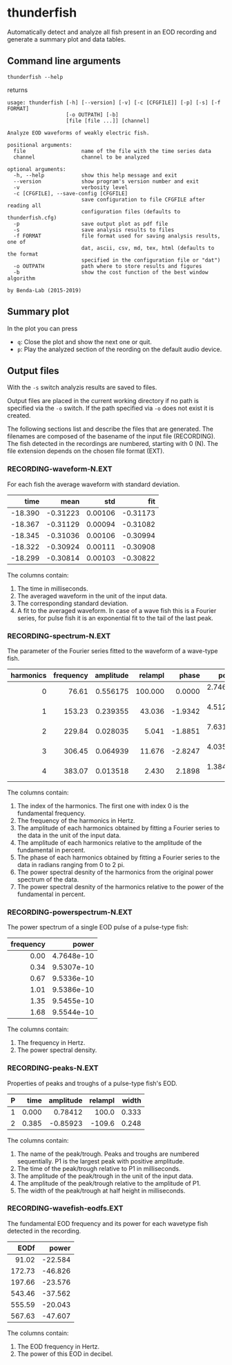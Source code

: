 # thunderfish

Automatically detect and analyze all fish present in an EOD recording
and generate a summary plot and data tables.


## Command line arguments

```
thunderfish --help
```
returns
```
usage: thunderfish [-h] [--version] [-v] [-c [CFGFILE]] [-p] [-s] [-f FORMAT]
                   [-o OUTPATH] [-b]
                   [file [file ...]] [channel]

Analyze EOD waveforms of weakly electric fish.

positional arguments:
  file                  name of the file with the time series data
  channel               channel to be analyzed

optional arguments:
  -h, --help            show this help message and exit
  --version             show program's version number and exit
  -v                    verbosity level
  -c [CFGFILE], --save-config [CFGFILE]
                        save configuration to file CFGFILE after reading all
                        configuration files (defaults to thunderfish.cfg)
  -p                    save output plot as pdf file
  -s                    save analysis results to files
  -f FORMAT             file format used for saving analysis results, one of
                        dat, ascii, csv, md, tex, html (defaults to the format
                        specified in the configuration file or "dat")
  -o OUTPATH            path where to store results and figures
  -b                    show the cost function of the best window algorithm

by Benda-Lab (2015-2019)
```

## Summary plot

In the plot you can press
- `q`: Close the plot and show the next one or quit.
- `p`: Play the analyzed section of the reording on the default audio device.


## Output files

With the `-s` switch analyzis results are saved to files.

Output files are placed in the current working directory if no path is
specified via the `-o` switch. If the path specified via `-o` does not
exist it is created.

The following sections list and describe the files that are generated.
The filenames are composed of the basename of the input file (RECORDING).
The fish detected in the recordings are numbered, starting with 0 (N).
The file extension depends on the chosen file format (EXT).


### RECORDING-waveform-N.EXT

For each fish the average waveform with standard deviation.

| time    | mean     | std     | fit      |
|--------:|---------:|--------:|---------:|
| -18.390 | -0.31223 | 0.00106 | -0.31173 |
| -18.367 | -0.31129 | 0.00094 | -0.31082 |
| -18.345 | -0.31036 | 0.00106 | -0.30994 |
| -18.322 | -0.30924 | 0.00111 | -0.30908 |
| -18.299 | -0.30814 | 0.00103 | -0.30822 |

The columns contain:
1. The time in milliseconds.
2. The averaged waveform in the unit of the input data.
3. The corresponding standard deviation.
4. A fit to the averaged waveform. In case of a wave fish this is
   a Fourier series, for pulse fish it is an exponential fit to the tail of the last peak.


### RECORDING-spectrum-N.EXT

The parameter of the Fourier series fitted to the waveform of a wave-type fish.

| harmonics | frequency | amplitude | relampl  | phase    | power       | relpower  |
|----------:|----------:|----------:|---------:|---------:|------------:|----------:|
|         0 |     76.61 |  0.556175 |  100.000 |   0.0000 |  2.7460e-01 |  100.0000 |
|         1 |    153.23 |  0.239355 |   43.036 |  -1.9342 |  4.5127e-02 |   16.4339 |
|         2 |    229.84 |  0.028035 |    5.041 |  -1.8851 |  7.6312e-04 |    0.2779 |
|         3 |    306.45 |  0.064939 |   11.676 |  -2.8247 |  4.0351e-03 |    1.4694 |
|         4 |    383.07 |  0.013518 |    2.430 |   2.1898 |  1.3847e-04 |    0.0504 |

The columns contain:
1. The index of the harmonics. The first one with index 0 is the fundamental frequency.
2. The frequency of the harmonics in Hertz.
3. The amplitude of each harmonics obtained by fitting a Fourier series to the data in the unit of the input data.
4. The amplitude of each harmonics relative to the amplitude of the fundamental in percent.
5. The phase of each harmonics obtained by fitting a Fourier series to the data in radians ranging from 0 to 2 pi.
6. The power spectral desnity of the harmonics from the original power spectrum of the data.
7. The power spectral desnity of the harmonics relative to the power of the fundamental in percent.


### RECORDING-powerspectrum-N.EXT

The power spectrum of a single EOD pulse of a pulse-type fish:

| frequency | power      |
|----------:|-----------:|
|      0.00 | 4.7648e-10 |
|      0.34 | 9.5307e-10 |
|      0.67 | 9.5336e-10 |
|      1.01 | 9.5386e-10 |
|      1.35 | 9.5455e-10 |
|      1.68 | 9.5544e-10 |

The columns contain:
1. The frequency in Hertz.
2. The power spectral density.


### RECORDING-peaks-N.EXT

Properties of peaks and troughs of a pulse-type fish's EOD.

| P | time  | amplitude | relampl | width |
|--:|------:|----------:|--------:|------:|
| 1 | 0.000 |   0.78412 |   100.0 | 0.333 |
| 2 | 0.385 |  -0.85923 |  -109.6 | 0.248 |

The columns contain:
1. The name of the peak/trough. Peaks and troughs are numbered sequentially. P1 is the 
   largest peak with positive amplitude.
2. The time of the peak/trough relative to P1 in milliseconds.
3. The amplitude of the peak/trough in the unit of the input data.
4. The amplitude of the peak/trough relative to the amplitude of P1.
5. The width of the peak/trough at half height in milliseconds. 


### RECORDING-wavefish-eodfs.EXT

The fundamental EOD frequency and its power for each wavetype fish detected in the recording.

| EODf   | power    |
|-------:|---------:|
|  91.02 |  -22.584 |
| 172.73 |  -46.826 |
| 197.66 |  -23.576 |
| 543.46 |  -37.562 |
| 555.59 |  -20.043 |
| 567.63 |  -47.607 |

The columns contain:
1. The EOD frequency in Hertz.
2. The power of this EOD in decibel.
